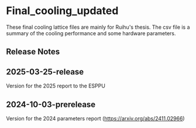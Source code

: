 # Final_cooling_updated
These final cooling lattice files are mainly for Ruihu's thesis. The csv file is a summary of the cooling performance and some hardware parameters.

Release Notes
-------------

2025-03-25-release
------------------
Version for the 2025 report to the ESPPU

2024-10-03-prerelease
---------------------
Version for the 2024 parameters report (https://arxiv.org/abs/2411.02966)

